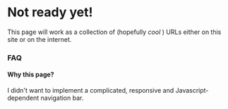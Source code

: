 # Not ready yet!

This page will work as a collection of (hopefully _cool_ ) URLs either on this site or on the internet.

### FAQ

#### Why this page?

I didn't want to implement a complicated, responsive and Javascript-dependent navigation bar.
